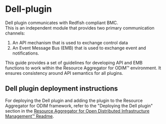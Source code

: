 # Dell-plugin  

Dell plugin communicates with Redfish compliant BMC.  
This is an independent module that provides two primary communication channels:  
1.  An API mechanism that is used to exchange control data  
2.  An Event Message Bus (EMB) that is used to exchange event and notifications.


This guide provides a set of guidelines for developing API and EMB functions to work within the Resource Aggregator for ODIM™ environment. It ensures consistency around API semantics for all plugins.



## Dell plugin deployment instructions

For deploying the Dell plugin and adding the plugin to the Resource Aggregator for ODIM framework, refer to the "Deploying the Dell plugin" section in the [Resource Aggregator for Open Distributed Infrastructure Management™ Readme](https://github.com/ODIM-Project/ODIM/blob/development/README.md).

